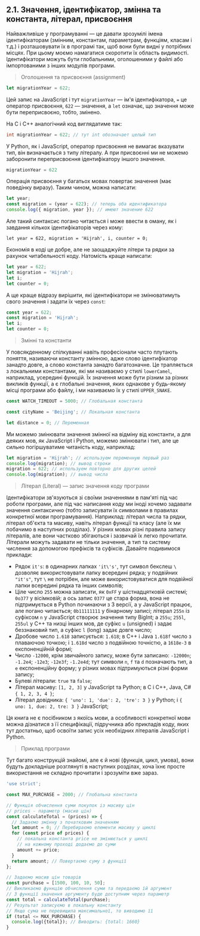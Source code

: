 ## 2.1. Значення, ідентифікатор, змінна та константа, літерал, присвоєння

Найважливіше у програмуванні — це давати зрозумілі імена ідентифікаторам (змінним, константам, параметрам, функціям, класам і т.д.) і розташовувати їх в програмі так, щоб вони були видні у потрібних місцях. При цьому моємо намагатися скоротити їх область видимості. Ідентифікатори можуть бути глобальними, оголошеними у файлі або імпортованими з інших модулів програми.

> Оголошення та присвоєння (assignment)

```js
let migrationYear = 622;
```

Цей запис на JavaScript і тут `migrationYear` — ім'я ідентифікатора, `=` це оператор присвоєння, `622` — значення, а `let` означає, що значення може бути переприсвоєно, тобто, змінено.

На C і C++ аналогічний код виглядатиме так:

```c
int migrationYear = 622; // тут int обозначает целый тип
```

У Python, як і JavaScript, оператор присвоєння не вимагає вказувати тип, він визначається з типу літералу. А при присвоєнні ми не можемо заборонити переприсвоєння ідентифікатору іншого значення.

```py
migrationYear = 622
```

Операція присвоєння у багатьох мовах повертає значення (має поведінку виразу). Таким чином, можна написати:

```js
let year;
const migration = (year = 622); // теперь оба идентификатора
console.log({ migration, year }); // имеют значение 622
```

Але такий синтаксис погано читається і може ввести в оману, як і завдання кількох ідентифікаторів через кому:

```
let year = 622, migration = 'Hijrah', i, counter = 0;
```

Економія в коді це добре, але не заощаджуйте літери та рядки за рахунок читабельності коду. Натомість краще написати:

```js
let year = 622;
let migration = 'Hijrah';
let i;
let counter = 0;
```

А ще краще відразу вирішити, які ідентифікатори не змінюватимуть свого значення і задати їх через `const`:

```js
const year = 622;
const migration = 'Hijrah';
let i;
let counter = 0;
```

> Змінні та константи

У повсякденному спілкуванні навіть професіонали часто плутають поняття, називаючи константу змінною, адже слово ідентифікатор занадто довге, а слово константа занадто багатозначне. Це трапляється з локальними константами, які ми називаємо у стилі `lowerCamel`, наприклад, усередині функцій. Їх значення може бути різним за різних викликів функції, а є глобальні значення, яких однакове у будь-якому місці програми або файлу, і ми називаємо їх у стилі `UPPER_SNAKE`.

```js
const WATCH_TIMEOUT = 5000; // Глобальная константа
```

```js
const cityName = 'Beijing'; // Локальная константа
```

```js
let distance = 0; // Переменная
```

Ми можемо змінювати значення змінної на відміну від константи, а для деяких мов, як JavaScript і Python, можемо змінювати і тип, але це сильно погіршуватиме читаність коду, наприклад:

```js
let migration = 'Hijrah'; // используем переменную первый раз
console.log(migration); // вывод строки
migration = 622; // используем повторно для других целей
console.log(migration); // вывод числа
```

> Літерал (Literal) — запис значення коду програми

Ідентифікатори зв'язуються зі своїми значеннями в пам'яті під час роботи програми, але під час написання коду ми іноді хочемо задавати значення синтаксично (тобто записувати їх символами в правилах конкретної мови програмування). Наприклад: літерал числа та рядки, літерал об'єкта та масиву, навіть літерал функції та класу (але їх ми побачимо в наступних розділах). У різних мовах різні правила запису літералів, але вони частково збігаються і зазвичай їх легко прочитати. Літерали можуть задавати не тільки значення, а тип та систему числення за допомогою префіксів та суфіксів. Давайте подивимося приклади:

- Рядок `it's`: в одинарних лапках `'it\'s'`, тут символ бекслеш `\` дозволяє використовувати лапку всередині рядка; у подвійних `"it's"`, тут `\` не потрібен, але може використовуватися для подвійної лапки всередині рядка та інших символів;
- Ціле число `255` можна записати, як `0xFF` у шістнадцятковій системі; `0o377` у вісімковій; а ось запис `0377` це стара форма, вона не підтримується в Python починаючи з 3 версії, а у JavaScript працює, але погано читається; `0b11111111` у бінарному записі; літерал `255n` із суфіксом `n` у JavaScript створює значення типу BigInt; а `255u`; `255l`, `255ul` у C++ та низці інших мов, де суфікс `u` (unsigned) і задає беззнаковий тип, а суфікс `l` (long) задає довге число;
- Дробове число `1.618` записується: `1.618`; в C++ і Java `1.618f` число з плаваючою точкою; і `1.618d` число з подвійною точністю, а `1618e-3` в експоненційній формі;
- Число `-12000`, крім звичайного запису, може бути записано: `-12000n`; `-1.2e4`; `-12e3`; `-12e3f`; `-1.2e4d`; тут символи `n`, `f` та `d` позначають тип, а `e` експоненційну форму; у різних мовах підтримуються різні форми запису;
- Булеві літерали: `true` та `false`;
- Літерал масиву: `[1, 2, 3]` у JavaScript та Python; в C і C++, Java, C# `{ 1, 2, 3, 4 }`;
- Літерал довідника: `{ 'uno': 1, 'due': 2, 'tre': 3 }` у Python; і `{ uno: 1, due: 2, tre: 3 }` JavaScript;

Ця книга не є посібником з якоїсь мови, а особливості конкретної мови можна дізнатися з її специфікації, підручника або прикладів коду, яких тут достатньо, щоб освоїти запис усіх необхідних літералів JavaScript і Python.

> Приклад програми

Тут багато конструкцій знайомі, але є й нові (функція, цикл, умова), вони будуть докладніше розглянуті в наступних розділах, хоча їхнє просте використання не складно прочитати і зрозуміти вже зараз.

```js
'use strict';

const MAX_PURCHASE = 2000; // Глобальна константа

// Функція обчислення суми покупок із масиву цін
// prices - параметр (масив цін)
const calculateTotal = (prices) => {
  // Задаємо змінну з початковим значенням
  let amount = 0; // Перебираємо елементи масиву у циклі
  for (const price of prices) {
    // локальна константа price не змінюється у циклі
    // на кожному проході додаємо до суми
    amount += price;
  }
  return amount; // Повертаємо суму з функції
};

// Задаємо масив цін товарів
const purchase = [1500, 100, 10, 50];
// Викликаємо функцію обчислення суми та передаємо їй аргумент
// З функції значення аргументу буде доступним через параметр
const total = calculateTotal(purchase);
// Результат записуємо в локальну константу
// Якщо сума не перевищила максимальної, то виводимо її
if (total <= MAX_PURCHASE) {
  console.log({total}); // Виводить: {total: 1660}
}
```
